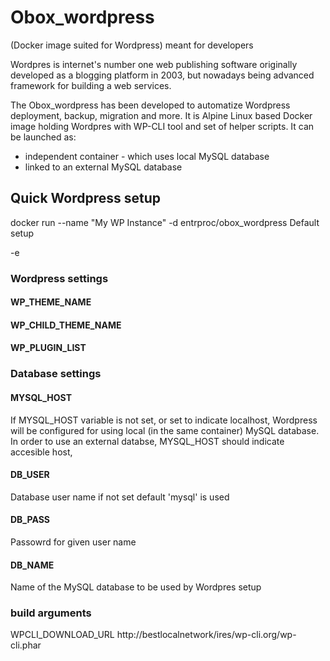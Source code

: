 # Obox_wordpress
(Docker image suited for Wordpress) meant for developers

Wordpres is internet's number one web publishing software originally developed as a blogging platform in 2003, but nowadays being advanced framework for building a web services.

The Obox_wordpress has been developed to automatize Wordpress deployment, backup, migration and more.
It is Alpine Linux based Docker image holding Wordpres with WP-CLI tool and set of helper scripts. It can be launched as: 
* independent container - which uses local MySQL database
* linked to an external MySQL database

## Quick Wordpress setup

docker run --name "My WP Instance" -d entrproc/obox_wordpress
Default setup

-e 

### Wordpress settings

#### WP_THEME_NAME
#### WP_CHILD_THEME_NAME

#### WP_PLUGIN_LIST


### Database settings

#### MYSQL_HOST
If MYSQL_HOST variable is not set, or set to indicate localhost, Wordpress will be configured for using local (in the same container) MySQL database.
In order to use an external databse, MYSQL_HOST should indicate accesible host, 

#### DB_USER
Database user name if not set default 'mysql' is used

#### DB_PASS
Passowrd for given user name

#### DB_NAME
Name of the MySQL database to be used by Wordpres setup




### build arguments
WPCLI_DOWNLOAD_URL
http://bestlocalnetwork/ires/wp-cli.org/wp-cli.phar

